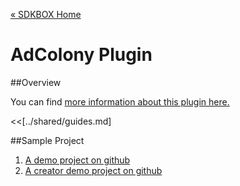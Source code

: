[&#171; SDKBOX Home](http://sdkbox.com)

<h1>AdColony Plugin</h1>

##Overview

You can find [more information about this plugin here.](http://www.cocos2d-x.org/sdkbox/adcolony)


<<[../shared/guides.md]


##Sample Project

1. [A demo project on github](https://github.com/sdkbox/sdkbox-sample-adcolony)
2. [A creator demo project on github](https://github.com/sdkbox/sdkbox-sample-ccc200/tree/adcolony)

